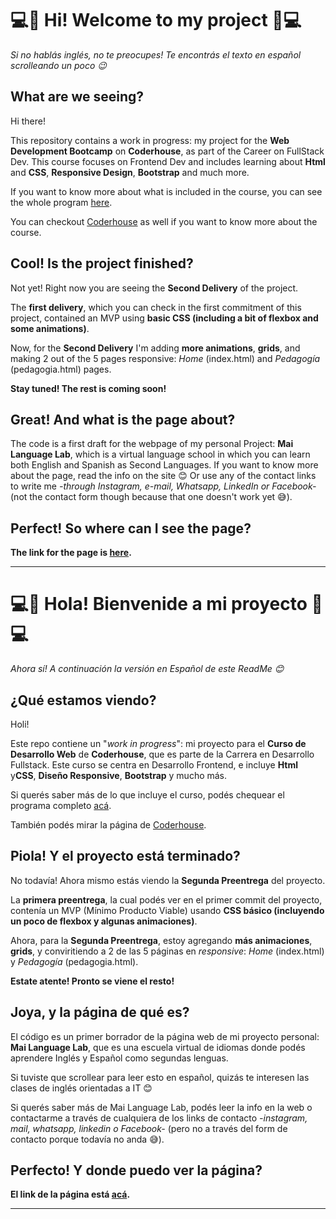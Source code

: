 # 💻🚀 Hi! Welcome to my project 🚀💻

_Si no hablás inglés, no te preocupes! Te encontrás el texto en español scrolleando un poco 😉_

## What are we seeing?

Hi there! 

This repository contains a work in progress: my project for the **Web Development Bootcamp** on **Coderhouse**, as part of the Career on FullStack Dev. This course focuses on Frontend Dev and includes learning about **Html** and **CSS**, **Responsive Design**, **Bootstrap** and much more. 

If you want to know more about what is included in the course, you can see the whole program [here](https://drive.google.com/file/d/1Zl8c2cqUin3_GGgRM2kbjL1Q1MWgNEUu/view). 

You can checkout [Coderhouse](https://www.coderhouse.com/) as well if you want to know more about the course.


## Cool! Is the project finished?

Not yet! Right now you are seeing the  **Second Delivery** of the project. 

The **first delivery**, which you can check in the first commitment of this project, contained an MVP using **basic CSS (including a bit of flexbox and some animations)**.

Now, for the **Second Delivery** I'm adding **more animations**, **grids**, and making 2 out of the 5 pages responsive: _Home_  (index.html) and _Pedagogía_ (pedagogia.html) pages.

**Stay tuned! The rest is coming soon!**

## Great! And what is the page about?

The code is a first draft for the webpage of my personal Project: __Mai Language Lab__, which is a virtual language school in which you can learn both English and Spanish as Second Languages. 
If you want to know more about the page, read the info on the site 😊 Or use any of the contact links to write me _-through Instagram, e-mail, Whatsapp, LinkedIn or Facebook-_ (not the contact form though because that one doesn't work yet 😅). 
 


## Perfect! So where can I see the page?

**The link for the page is [here](https://pip.pypa.io/en/stable/).**

---
# 💻🚀 Hola! Bienvenide a mi proyecto 🚀💻
_Ahora sí! A continuación la versión en Español de este ReadMe 😊_

## ¿Qué estamos viendo?

Holi! 

Este repo contiene un "_work in progress_": mi proyecto para el **Curso de Desarrollo Web** de **Coderhouse**, que es parte de la Carrera en Desarrollo Fullstack. Este curso se centra en Desarrollo Frontend, e incluye **Html** y**CSS**, **Diseño Responsive**, **Bootstrap** y mucho más. 

Si querés saber más de lo que incluye el curso, podés chequear el programa completo [acá](https://drive.google.com/file/d/1Zl8c2cqUin3_GGgRM2kbjL1Q1MWgNEUu/view). 

También podés mirar la página de [Coderhouse](https://www.coderhouse.com/).


## Piola! Y el proyecto está terminado?

No todavía! Ahora mismo estás viendo la  **Segunda Preentrega** del proyecto. 

La **primera preentrega**, la cual podés ver en el primer commit del proyecto, contenía un MVP (Mínimo Producto Viable) usando **CSS básico (incluyendo un poco de flexbox y algunas animaciones)**.

Ahora, para la **Segunda Preentrega**, estoy agregando **más animaciones**, **grids**, y conviritiendo a 2 de las 5 páginas en *responsive*: _Home_  (index.html) y _Pedagogía_ (pedagogia.html).

**Estate atente! Pronto se viene el resto!**

## Joya, y la página de qué es?

El código es un primer borrador de la página web de mi proyecto personal: __Mai Language Lab__, que es una escuela virtual de idiomas donde podés aprendere Inglés y Español como segundas lenguas. 

Si tuviste que scrollear para leer esto en español, quizás te interesen las clases de inglés orientadas a IT 😊

Si querés saber más de Mai Language Lab, podés leer la info en la web o  contactarme a través de cualquiera de los links de contacto _-instagram, mail, whatsapp, linkedin o Facebook-_ (pero no a través del form de contacto porque todavía no anda 😅). 


## Perfecto! Y donde puedo ver la página?

**El link de la página está [acá](https://pip.pypa.io/en/stable/).**

---